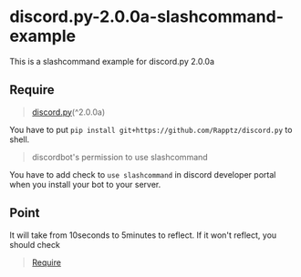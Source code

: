 # discord.py-2.0.0a-slashcommand-example
This is a slashcommand example for discord.py 2.0.0a
## Require
> [discord.py](https://github.com/Rapptz/discord.py)(^2.0.0a)

You have to put `pip install git+https://github.com/Rapptz/discord.py` to shell.

> discordbot's permission to use slashcommand

You have to add check to `use slashcommand` in discord developer portal when you install your bot to your server.

## Point
It will take from 10seconds to 5minutes to reflect.
If it won't reflect, you should check
> [Require](https://github.com/YutoYuto990/discord.py-2.0.0a-slashcommand-example/edit/main/README.md#require)
